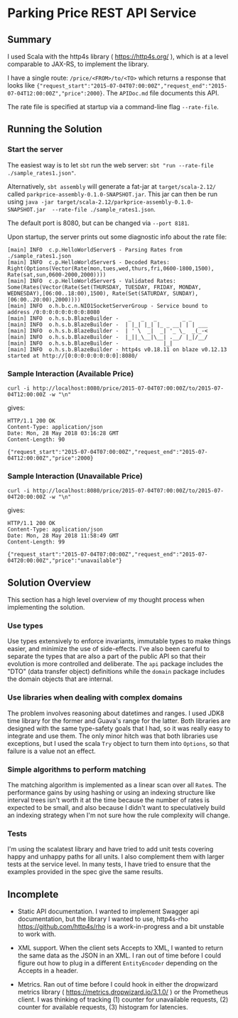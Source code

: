 # Parking Price REST API Service

## Summary
I used Scala with the http4s library ( https://http4s.org/ ), which is at a level comparable to JAX-RS, to implement the library.

I have a single route: `/price/<FROM>/to/<TO>` which returns a response that looks like `{"request_start":"2015-07-04T07:00:00Z","request_end":"2015-07-04T12:00:00Z","price":2000}`. The `APIDoc.md` file documents this API.

The rate file is specified at startup via a command-line flag `--rate-file`.


## Running the Solution

### Start the server

The easiest way is to let `sbt` run the web server: `sbt "run --rate-file ./sample_rates1.json"`.

Alternatively, `sbt assembly` will generate a fat-jar at `target/scala-2.12/` called `parkprice-assembly-0.1.0-SNAPSHOT.jar`. This jar can then be run using `java -jar target/scala-2.12/parkprice-assembly-0.1.0-SNAPSHOT.jar  --rate-file ./sample_rates1.json`.

The default port is 8080, but can be changed via `--port 8181`.

Upon startup, the server prints out some diagnostic info about the rate file:

```
[main] INFO  c.p.HelloWorldServer$ - Parsing Rates from ./sample_rates1.json
[main] INFO  c.p.HelloWorldServer$ - Decoded Rates: Right(Options(Vector(Rate(mon,tues,wed,thurs,fri,0600-1800,1500), Rate(sat,sun,0600-2000,2000))))
[main] INFO  c.p.HelloWorldServer$ - Validated Rates: Some(Rates(Vector(Rate(Set(THURSDAY, TUESDAY, FRIDAY, MONDAY, WEDNESDAY),[06:00..18:00),1500), Rate(Set(SATURDAY, SUNDAY),[06:00..20:00),2000))))
[main] INFO  o.h.b.c.n.NIO1SocketServerGroup - Service bound to address /0:0:0:0:0:0:0:0:8080
[main] INFO  o.h.s.b.BlazeBuilder -   _   _   _        _ _
[main] INFO  o.h.s.b.BlazeBuilder -  | |_| |_| |_ _ __| | | ___
[main] INFO  o.h.s.b.BlazeBuilder -  | ' \  _|  _| '_ \_  _(_-<
[main] INFO  o.h.s.b.BlazeBuilder -  |_||_\__|\__| .__/ |_|/__/
[main] INFO  o.h.s.b.BlazeBuilder -              |_|
[main] INFO  o.h.s.b.BlazeBuilder - http4s v0.18.11 on blaze v0.12.13 started at http://[0:0:0:0:0:0:0:0]:8080/
```

### Sample Interaction (Available Price)
`curl -i http://localhost:8080/price/2015-07-04T07:00:00Z/to/2015-07-04T12:00:00Z -w "\n"`

gives:
```
HTTP/1.1 200 OK
Content-Type: application/json
Date: Mon, 28 May 2018 03:16:28 GMT
Content-Length: 90

{"request_start":"2015-07-04T07:00:00Z","request_end":"2015-07-04T12:00:00Z","price":2000}
```

### Sample Interaction (Unavailable Price)
`curl -i http://localhost:8080/price/2015-07-04T07:00:00Z/to/2015-07-04T20:00:00Z -w "\n"`

gives:

```
HTTP/1.1 200 OK
Content-Type: application/json
Date: Mon, 28 May 2018 11:58:49 GMT
Content-Length: 99

{"request_start":"2015-07-04T07:00:00Z","request_end":"2015-07-04T20:00:00Z","price":"unavailable"}
```

## Solution Overview

This section has a high level overview of my thought process when implementing the solution.

### Use types
Use types extensively to enforce invariants, immutable types to make things easier, and minimize the use of side-effects. I've also been careful to separate the types that are also a part of the public API so that their evolution is more controlled and deliberate. The `api` package includes the "DTO" (data transfer object) definitions while the `domain` package includes the domain objects that are internal.

### Use libraries when dealing with complex domains
The problem involves reasoning about datetimes and ranges. I used JDK8 time library for the former and Guava's range for the latter. Both libraries are designed with the same type-safety goals that I had, so it was really easy to integrate and use them. The only minor hitch was that both libraries use exceptions, but I used the scala `Try` object to turn them into `Options`, so that failure is a value not an effect.

### Simple algorithms to perform matching
The matching algorithm is implemented as a linear scan over all `Rate`s. The performance gains by using hashing or using an indexing structure like interval trees isn't worth it at the time because the number of rates is expected to be small, and also because I didn't want to speculatively build an indexing strategy when I'm not sure how the rule complexity will change.

### Tests
I'm using the scalatest library and have tried to add unit tests covering happy and unhappy paths for all units. I also complement them with larger tests at the service level. In many tests, I have tried to ensure that the examples provided in the spec give the same results.


## Incomplete
- Static API documentation. I wanted to implement Swagger api documentation, but the library I wanted to use, http4s-rho https://github.com/http4s/rho is a work-in-progress and a bit unstable to work with.

- XML support. When the client sets Accepts to XML, I wanted to return the same data as the JSON in an XML. I ran out of time before I could figure out how to plug in a different `EntityEncoder` depending on the Accepts in a header.

- Metrics. Ran out of time before I could hook in either the dropwizard metrics library ( https://metrics.dropwizard.io/3.1.0/ ) or the Prometheus client. I was thinking of tracking (1) counter for unavailable requests, (2) counter for available requests, (3) histogram for latencies.
